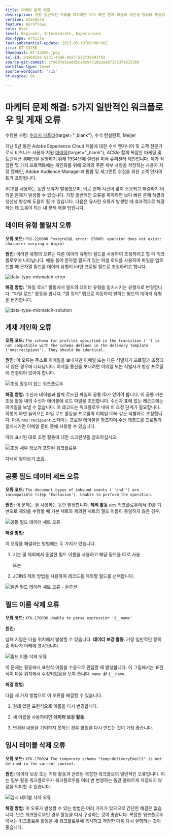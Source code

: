 ```yaml
---
title: 마케터 문제 해결
description: 가장 일반적인 오류를 파악하면 보다 빠른 문제 해결과 생산성 향상에 도움이 될 수 있습니다. 이러한 문제 해결 팁은 유사한 오류가 발생할 때 효과적으로 해결하는 데 도움이 됩니다.
version: Standard
feature: Workflows
role: User
level: Beginner, Intermediate, Experienced
doc-type: Article
last-substantial-update: 2023-05-18T00:00:00Z
jira: KT-13256
thumbnail: KT-13256.jpeg
exl-id: 24a6815b-52d1-4bd6-9d27-522720a91f83
source-git-commit: cfa097e1ea0d5ca8c97c1062ea8717c37a51530d
workflow-type: tm+mt
source-wordcount: '715'
ht-degree: 0%

---
```


# 마케터 문제 해결: 5가지 일반적인 워크플로우 및 게재 오류

수행한 사람: [수라지 파트라](https://www.linkedin.com/in/suraj-p-51612053/){target="_blank"}, 수석 컨설턴트, Meijer

지난 5년 동안 Adobe Experience Cloud 제품에 대한 수석 엔지니어 및 고객 전문가로서 비즈니스 사용자 지원 [마이어](https://www.meijer.com/){target="_blank"}, ACS와 함께 복잡한 마케팅 및 트랜잭션 캠페인을 실행하기 위해 1934년에 설립된 미국 슈퍼센터 체인입니다. 제가 작업한 몇 가지 프로젝트에는 개인화를 위해 오퍼와 주문 세부 사항을 저장하는 사용자 지정 캠페인, Adobe Audience Manager과 통합 및 세그먼트 수집을 위한 고객 인사이트가 포함됩니다.


ACS를 사용하는 동안 오류가 발생했으며, 이로 인해 시간이 많이 소요되고 해결하기 어려운 문제가 발생할 수 있습니다. 가장 일반적인 오류를 파악하면 보다 빠른 문제 해결과 생산성 향상에 도움이 될 수 있습니다. 다음은 유사한 오류가 발생할 때 효과적으로 해결하는 데 도움이 되는 내 문제 해결 팁입니다.

## 데이터 유형 불일치 오류

**오류 코드:**
`PGS-220000 PostgreSQL error: ERROR: operator does not exist: character varying = bigint`

**원인:**
이러한 유형의 오류는 다른 데이터 유형의 필드를 사용하여 조정하려고 할 때 워크플로우에 나타납니다. 예를 들어 문자열 필드가 있는 파일 로드를 사용하여 파일을 업로드할 때 문자열 필드를 데이터 유형이 int인 프로필 필드로 조정하려고 합니다.

![data-type-mismatch-error](/help/assets/kt-13256/data-type-mismatch.png)

**해결 방법:**
&quot;파일 로드&quot; 활동에서 필드의 데이터 유형을 일치시키는 유형으로 변경합니다. &quot;파일 로드&quot; 활동을 엽니다. &quot;열 정의&quot; 탭으로 이동하여 원하는 필드의 데이터 유형을 변경합니다.


![data-type-mismatch-solution](/help/assets/kt-13256/data-type-mismatch-solution.png)

## 게재 개인화 오류

**오류 코드:**
`The schema for profiles specified in the transition ('') is not compatible with the schema defined in the delivery template ('nms:recipient'). They should be identical.`

**원인:**
이 오류는 주소로 이메일을 보내지만 이메일 또는 다른 식별자가 프로필과 조정되지 않은 경우에 나타납니다. 이메일 통신을 보내려면 이메일 또는 식별자가 항상 프로필에 연결되어 있어야 합니다.

![조정 활동이 있는 워크플로우](/help/assets/kt-13256/del-persn-error-wf.png)

**해결 방법:**
수신자 테이블과 함께 로드된 파일의 공통 ID가 있어야 합니다. 이 공통 키는 조정 활동 내의 수신자 테이블에 로드 파일을 조인합니다. 수신자 표에 없는 레코드에는 이메일을 보낼 수 없습니다. 이 레코드는 워크플로우 내에 이 조정 단계가 필요합니다. 이렇게 하면 들어오는 파일 로드 활동을 프로필의 이메일 ID와 같은 식별자로 조정합니다. 다음 `nms:recipient` 스키마는 프로필 테이블을 참조하며 수신 레코드를 프로필과 일치시키면 이메일 준비 중에 사용할 수 있습니다.

아래 표시된 대로 조정 활동에 대한 스크린샷을 참조하십시오.

![조정 세부 정보가 포함된 워크플로우](/help/assets/kt-13256/del-persn-error-wf-solution.png)

자세히 알아보기 [조정](https://experienceleague.adobe.com/en/docs/campaign-standard/using/managing-processes-and-data/data-management-activities/reconciliation).

## 공통 필드 데이터 세트 오류

**오류 코드:**
`The document types of inbound events (''and'') are incompatible (step 'Exclusion'). Unable to perform the operation. `

**원인:**
이 문제는 을 사용하는 동안 발생합니다. **제외 활동** acs 워크플로우에서 ID를 기반으로 제외를 수행할 때 기본 세트와 제외된 세트의 필드 이름이 동일하지 않은 경우.


![공통 필드 데이터 세트 오류](/help/assets/kt-13256/dataset-error.png)

**해결 방법:**

이 오류를 해결하는 방법에는 두 가지가 있습니다.

1. 기본 및 제외에서 동일한 필드 이름을 사용하고 해당 필드를 ID로 사용

   또는

2. JOINS 제외 방법을 사용하여 레코드를 제외할 필드를 선택합니다.

![일반 필드 데이터 세트 오류 - 솔루션 ](/help/assets/kt-13256/dataset-error-solution.png)

## 필드 이름 삭제 오류

**오류 코드:**
`XTK-170036 Unable to parse expression 'i__name'`

**원인:**

실패 지점은 다음 위치에서 발생할 수 있습니다. **데이터 보강 활동**. 가장 일반적인 항목 중 하나가 아래에 표시됩니다.

![필드 이름 삭제 오류](/help/assets/kt-13256/field-name-dropped-error.png)

이 문제는 활동에서 표현식 이름을 수동으로 편집할 때 발생합니다. 이 그림에서는 표현식이 다음 위치에서 수정되었음을 보여 줍니다. `name `끝 `i__name`.

**해결 방법:**

다음 세 가지 방법으로 이 오류를 해결할 수 있습니다.

1. 원래 있던 표현식으로 이름을 다시 변경합니다.

2. 새 이름을 사용하려면 **데이터 보강 활동**.

3. 변경된 내용을 기억하지 못하는 경우 활동을 다시 만드는 것이 가장 좋습니다.

## 임시 테이블 삭제 오류 

**오류 코드:**
`XTK-170024 The temporary schema "temp:deliveryEmail1" is not defined in the current context.`

**원인:**
데이터 보강 또는 기타 활동과 관련된 복잡한 워크플로의 일반적인 오류입니다. 이는 일부 활동 워크플로우가 워크플로우를 여러 번 변경하는 동안 올바르게 저장되지 않음을 의미할 수 있습니다.

![임시 테이블 삭제 오류 ](/help/assets/kt-13256/temp-table-dropped-error.png)

**해결 방법:**
이 오류가 발생할 수 있는 방법은 여러 가지가 있으므로 간단한 해결은 없습니다. 단순 워크플로우인 경우 활동을 다시 구성하는 것이 좋습니다. 복잡한 워크플로우에서는 워크플로우 활동을 새 워크플로우에 복사하고 저장한 다음 다시 실행하는 것이 좋습니다.
